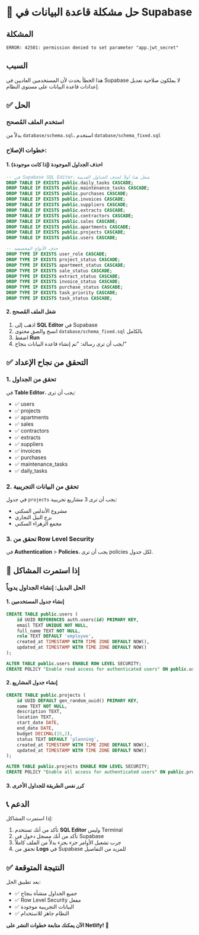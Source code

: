 # 🔧 حل مشكلة قاعدة البيانات في Supabase

## المشكلة
```
ERROR: 42501: permission denied to set parameter "app.jwt_secret"
```

## السبب
هذا الخطأ يحدث لأن المستخدمين العاديين في Supabase لا يملكون صلاحية تعديل إعدادات قاعدة البيانات على مستوى النظام.

## ✅ الحل

### استخدم الملف المُصحح
بدلاً من `database/schema.sql`، استخدم `database/schema_fixed.sql`

### خطوات الإصلاح:

#### 1. احذف الجداول الموجودة (إذا كانت موجودة)
```sql
-- في Supabase SQL Editor، شغل هذا أولاً لحذف الجداول القديمة
DROP TABLE IF EXISTS public.daily_tasks CASCADE;
DROP TABLE IF EXISTS public.maintenance_tasks CASCADE;
DROP TABLE IF EXISTS public.purchases CASCADE;
DROP TABLE IF EXISTS public.invoices CASCADE;
DROP TABLE IF EXISTS public.suppliers CASCADE;
DROP TABLE IF EXISTS public.extracts CASCADE;
DROP TABLE IF EXISTS public.contractors CASCADE;
DROP TABLE IF EXISTS public.sales CASCADE;
DROP TABLE IF EXISTS public.apartments CASCADE;
DROP TABLE IF EXISTS public.projects CASCADE;
DROP TABLE IF EXISTS public.users CASCADE;

-- حذف الأنواع المخصصة
DROP TYPE IF EXISTS user_role CASCADE;
DROP TYPE IF EXISTS project_status CASCADE;
DROP TYPE IF EXISTS apartment_status CASCADE;
DROP TYPE IF EXISTS sale_status CASCADE;
DROP TYPE IF EXISTS extract_status CASCADE;
DROP TYPE IF EXISTS invoice_status CASCADE;
DROP TYPE IF EXISTS purchase_status CASCADE;
DROP TYPE IF EXISTS task_priority CASCADE;
DROP TYPE IF EXISTS task_status CASCADE;
```

#### 2. شغل الملف المُصحح
1. اذهب إلى **SQL Editor** في Supabase
2. انسخ والصق محتوى `database/schema_fixed.sql` بالكامل
3. اضغط **Run**
4. يجب أن ترى رسالة: "تم إنشاء قاعدة البيانات بنجاح!"

## ✅ التحقق من نجاح الإعداد

### 1. تحقق من الجداول
في **Table Editor**، يجب أن ترى:
- ✅ users
- ✅ projects  
- ✅ apartments
- ✅ sales
- ✅ contractors
- ✅ extracts
- ✅ suppliers
- ✅ invoices
- ✅ purchases
- ✅ maintenance_tasks
- ✅ daily_tasks

### 2. تحقق من البيانات التجريبية
في جدول `projects` يجب أن ترى 3 مشاريع تجريبية:
- مشروع الأندلس السكني
- برج النيل التجاري  
- مجمع الزهراء السكني

### 3. تحقق من Row Level Security
في **Authentication** > **Policies**، يجب أن ترى policies لكل جدول.

## 🔄 إذا استمرت المشاكل

### الحل البديل: إنشاء الجداول يدوياً

#### 1. إنشاء جدول المستخدمين
```sql
CREATE TABLE public.users (
    id UUID REFERENCES auth.users(id) PRIMARY KEY,
    email TEXT UNIQUE NOT NULL,
    full_name TEXT NOT NULL,
    role TEXT DEFAULT 'employee',
    created_at TIMESTAMP WITH TIME ZONE DEFAULT NOW(),
    updated_at TIMESTAMP WITH TIME ZONE DEFAULT NOW()
);

ALTER TABLE public.users ENABLE ROW LEVEL SECURITY;
CREATE POLICY "Enable read access for authenticated users" ON public.users FOR SELECT USING (auth.role() = 'authenticated');
```

#### 2. إنشاء جدول المشاريع
```sql
CREATE TABLE public.projects (
    id UUID DEFAULT gen_random_uuid() PRIMARY KEY,
    name TEXT NOT NULL,
    description TEXT,
    location TEXT,
    start_date DATE,
    end_date DATE,
    budget DECIMAL(15,2),
    status TEXT DEFAULT 'planning',
    created_at TIMESTAMP WITH TIME ZONE DEFAULT NOW(),
    updated_at TIMESTAMP WITH TIME ZONE DEFAULT NOW()
);

ALTER TABLE public.projects ENABLE ROW LEVEL SECURITY;
CREATE POLICY "Enable all access for authenticated users" ON public.projects FOR ALL USING (auth.role() = 'authenticated');
```

#### 3. كرر نفس الطريقة للجداول الأخرى

## 📞 الدعم

إذا استمرت المشاكل:
1. تأكد من أنك تستخدم **SQL Editor** وليس Terminal
2. تأكد من أنك مسجل دخول في Supabase
3. جرب تشغيل الأوامر جزء بجزء بدلاً من الملف كاملاً
4. تحقق من **Logs** في Supabase للمزيد من التفاصيل

## ✅ النتيجة المتوقعة

بعد تطبيق الحل:
- ✅ جميع الجداول منشأة بنجاح
- ✅ Row Level Security مفعل
- ✅ البيانات التجريبية موجودة
- ✅ النظام جاهز للاستخدام

**الآن يمكنك متابعة خطوات النشر على Netlify!** 🚀
